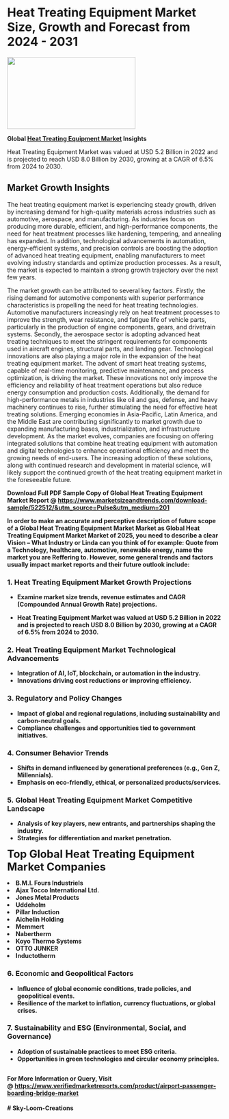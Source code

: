 <H1>Heat Treating Equipment Market Size, Growth and Forecast from 2024 - 2031</H1><img class="aligncenter size-medium wp-image-584254" src="https://thirdeyenews.in/wp-content/uploads/2024/09/Global-Market-Research-300x168.jpeg" alt="" width="300" height="168" /><p><strong>Global&nbsp;<a href="https://www.marketsizeandtrends.com/download-sample/522512/&amp;utm_source=Pulse&amp;utm_medium=201">Heat Treating Equipment Market</a> Insights</strong></p><p>Heat Treating Equipment Market was valued at USD 5.2 Billion in 2022 and is projected to reach USD 8.0 Billion by 2030, growing at a CAGR of 6.5% from 2024 to 2030.</p><p><h2>Market Growth Insights</h2> <p>The heat treating equipment market is experiencing steady growth, driven by increasing demand for high-quality materials across industries such as automotive, aerospace, and manufacturing. As industries focus on producing more durable, efficient, and high-performance components, the need for heat treatment processes like hardening, tempering, and annealing has expanded. In addition, technological advancements in automation, energy-efficient systems, and precision controls are boosting the adoption of advanced heat treating equipment, enabling manufacturers to meet evolving industry standards and optimize production processes. As a result, the market is expected to maintain a strong growth trajectory over the next few years.</p> <p><strong></strong></p> <p>The market growth can be attributed to several key factors. Firstly, the rising demand for automotive components with superior performance characteristics is propelling the need for heat treating technologies. Automotive manufacturers increasingly rely on heat treatment processes to improve the strength, wear resistance, and fatigue life of vehicle parts, particularly in the production of engine components, gears, and drivetrain systems. Secondly, the aerospace sector is adopting advanced heat treating techniques to meet the stringent requirements for components used in aircraft engines, structural parts, and landing gear. Technological innovations are also playing a major role in the expansion of the heat treating equipment market. The advent of smart heat treating systems, capable of real-time monitoring, predictive maintenance, and process optimization, is driving the market. These innovations not only improve the efficiency and reliability of heat treatment operations but also reduce energy consumption and production costs. Additionally, the demand for high-performance metals in industries like oil and gas, defense, and heavy machinery continues to rise, further stimulating the need for effective heat treating solutions. Emerging economies in Asia-Pacific, Latin America, and the Middle East are contributing significantly to market growth due to expanding manufacturing bases, industrialization, and infrastructure development. As the market evolves, companies are focusing on offering integrated solutions that combine heat treating equipment with automation and digital technologies to enhance operational efficiency and meet the growing needs of end-users. The increasing adoption of these solutions, along with continued research and development in material science, will likely support the continued growth of the heat treating equipment market in the foreseeable future.</p> <p><strong></p><p><span class=""><strong>Download Full PDF Sample Copy of Global Heat Treating Equipment Market Report</strong> @ <a href="https://www.marketsizeandtrends.com/download-sample/522512/&amp;utm_source=Pulse&amp;utm_medium=201" target="_blank">https://www.marketsizeandtrends.com/download-sample/522512/&amp;utm_source=Pulse&amp;utm_medium=201</a></span></p><p>In order to make an accurate and perceptive description of future scope of a Global&nbsp;Heat Treating Equipment Market Market as Global&nbsp;Heat Treating Equipment Market Market of 2025, you need to describe a clear Vision &ndash; What Industry or Linda can you think of for example: Quote from a Technology, healthcare, automotive, renewable energy, name the market you are Reffering to. However, some general trends and factors usually impact market reports and their future outlook include:</p><h3>1.&nbsp;<strong>Heat Treating Equipment Market Growth Projections</strong></h3><ul><li>Examine market size trends, revenue estimates and CAGR (Compounded Annual Growth Rate) projections.</li><li><p>Heat Treating Equipment Market was valued at USD 5.2 Billion in 2022 and is projected to reach USD 8.0 Billion by 2030, growing at a CAGR of 6.5% from 2024 to 2030.</p></li></ul><h3>2.&nbsp;<strong>Heat Treating Equipment Market Technological Advancements</strong></h3><ul><li>Integration of AI, IoT, blockchain, or automation in the industry.</li><li>Innovations driving cost reductions or improving efficiency.</li></ul><h3>3.&nbsp;<strong>Regulatory and Policy Changes</strong></h3><ul><li>Impact of global and regional regulations, including sustainability and carbon-neutral goals.</li><li>Compliance challenges and opportunities tied to government initiatives.</li></ul><h3>4.&nbsp;<strong>Consumer Behavior Trends</strong></h3><ul><li>Shifts in demand influenced by generational preferences (e.g., Gen Z, Millennials).</li><li>Emphasis on eco-friendly, ethical, or personalized products/services.</li></ul><h3>5.&nbsp;<strong>Global Heat Treating Equipment Market Competitive Landscape</strong></h3><ul><li>Analysis of key players, new entrants, and partnerships shaping the industry.</li><li>Strategies for differentiation and market penetration.</li></ul><p data-pm-slice="1 1 []"><span style="color: inherit; font-family: inherit; font-size: 25px;">Top Global Heat Treating Equipment Market Companies</span></p><div class="" data-test-id=""><p><li>B.M.I. Fours Industriels</li><li> Ajax Tocco International Ltd.</li><li> Jones Metal Products</li><li> Uddeholm</li><li> Pillar Induction</li><li> Aichelin Holding</li><li> Memmert</li><li> Nabertherm</li><li> Koyo Thermo Systems</li><li> OTTO JUNKER</li><li> Inductotherm</li></p></div><h3>6.&nbsp;<strong>Economic and Geopolitical Factors</strong></h3><ul><li>Influence of global economic conditions, trade policies, and geopolitical events.</li><li>Resilience of the market to inflation, currency fluctuations, or global crises.</li></ul><h3>7.&nbsp;<strong>Sustainability and ESG (Environmental, Social, and Governance)</strong></h3><ul><li>Adoption of sustainable practices to meet ESG criteria.</li><li>Opportunities in green technologies and circular economy principles.</li></ul><h2><strong style="font-size: 14px;">For More Information or Query, Visit @&nbsp;</strong><a style="background-color: #ffffff; font-size: 14px;" href="https://www.marketsizeandtrends.com/report/heat-treating-equipment-market/" target="_blank">https://www.verifiedmarketreports.com/product/airport-passenger-boarding-bridge-market</a></h2># Sky-Loom-Creations
